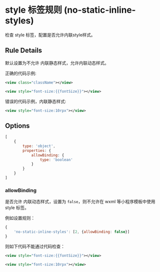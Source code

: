 # style 标签规则 (no-static-inline-styles)

检查 style 标签，配置是否允许内联style样式。

## Rule Details

默认设置为不允许 内联静态样式，允许内联动态样式。

正确的代码示例:

```xml
<view class="className"></view>

<view style="font-size:{{fontSize}}"></view>
```

错误的代码示例，内联静态样式:

```xml
<view style="font-size:10rpx"></view>
```

## Options

```javascript
[
    {
        type: 'object',
        properties: {
            allowBinding: {
                type: 'boolean'
            }
        }
    }
]
```

### allowBinding

是否允许 内联动态样式，设置为 `false`，则不允许在 wxml 等小程序模板中使用 style 标签。

例如设置规则：

```javascript
{
    'no-static-inline-styles': [2, {allowBinding: false}]
}
```

则如下代码不能通过代码检查：

```xml
<view style="font-size:{{fontSize}}"></view>

<view style="font-size:10rpx"></view>
```